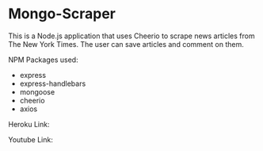 # Mongo-Scraper

This is a Node.js application that uses Cheerio to scrape news articles from The New York Times. The user can save articles and comment on them.

NPM Packages used:

- express
- express-handlebars
- mongoose
- cheerio
- axios

Heroku Link:

Youtube Link:
